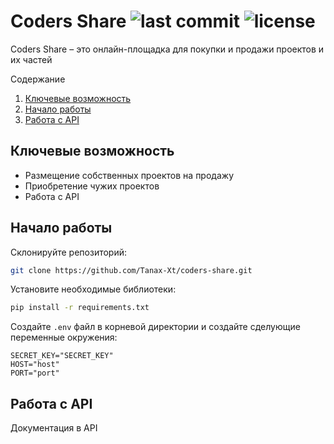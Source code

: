 # Coders Share ![last commit](https://img.shields.io/github/last-commit/Tanax-Xt/coders-share) ![license](https://img.shields.io/github/license/Tanax-Xt/coders-share)

Coders Share – это онлайн-площадка для покупки и продажи проектов и их частей


Содержание
  <ol>
    <li><a href="#key-features">Ключевые возможность</a></li>
    <li><a href="#getting-started">Начало работы</a></li>
    <li><a href="#api">Работа с API</a></li>
  </ol>




## Ключевые возможность
* Размещение собственных проектов на продажу
* Приобретение чужих проектов
* Работа с API



## Начало работы

Склонируйте репозиторий:
```sh
git clone https://github.com/Tanax-Xt/coders-share.git
```

Установите необходимые библиотеки:
```sh
pip install -r requirements.txt
```

Создайте `.env` файл в корневой директории и создайте сделующие переменные окружения:
```dotenv
SECRET_KEY="SECRET_KEY"
HOST="host"
PORT="port"
```


## Работа с API

Документация в API

